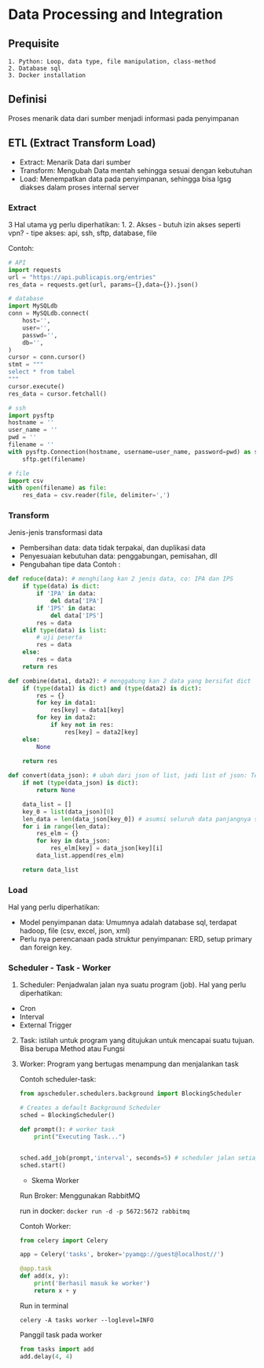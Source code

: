 # Data Processing and Integration

## Prequisite
```
1. Python: Loop, data type, file manipulation, class-method
2. Database sql
3. Docker installation
```

## Definisi
Proses menarik data dari sumber menjadi informasi pada penyimpanan

## ETL (Extract Transform Load)

- Extract: Menarik Data dari sumber
- Transform: Mengubah Data mentah sehingga sesuai dengan kebutuhan
- Load: Menempatkan data pada penyimpanan, sehingga bisa lgsg diakses dalam proses internal server

### Extract
3 Hal utama yg perlu diperhatikan:
1. 
2. Akses
    - butuh izin akses seperti vpn?
    - tipe akses: api, ssh, sftp, database, file

Contoh:

```python 
# API
import requests
url = "https://api.publicapis.org/entries"
res_data = requests.get(url, params={},data={}).json()

# database
import MySQLdb
conn = MySQLdb.connect(
    host='',
    user='',
    passwd='',
    db='',
)
cursor = conn.cursor()
stmt = """
select * from tabel
"""
cursor.execute()
res_data = cursor.fetchall()

# ssh
import pysftp
hostname = ''
user_name = ''
pwd = ''
filename = ''
with pysftp.Connection(hostname, username=user_name, password=pwd) as sftp:
    sftp.get(filename)

# file
import csv
with open(filename) as file:
    res_data = csv.reader(file, delimiter=',')

```

### Transform
Jenis-jenis transformasi data 
- Pembersihan data: data tidak terpakai, dan duplikasi data
- Penyesuaian kebutuhan data: penggabungan, pemisahan, dll
- Pengubahan tipe data
Contoh :

```python
def reduce(data): # menghilang kan 2 jenis data, co: IPA dan IPS
    if type(data) is dict:
        if 'IPA' in data:
            del data['IPA']
        if 'IPS' in data:
            del data['IPS']
        res = data 
    elif type(data) is list:
        # uji peserta
        res = data 
    else:
        res = data 
    return res

def combine(data1, data2): # menggabung kan 2 data yang bersifat dict
    if (type(data1) is dict) and (type(data2) is dict):
        res = {}
        for key in data1:
            res[key] = data1[key]
        for key in data2:
            if key not in res:
                res[key] = data2[key]
    else:
        None
    
    return res

def convert(data_json): # ubah dari json of list, jadi list of json: Test!
    if not (type(data_json) is dict):
        return None

    data_list = []
    key_0 = list(data_json)[0]
    len_data = len(data_json[key_0]) # asumsi seluruh data panjangnya sama
    for i in range(len_data):
        res_elm = {}
        for key in data_json:
            res_elm[key] = data_json[key][i]
        data_list.append(res_elm)

    return data_list
```

### Load
Hal yang perlu diperhatikan:
- Model penyimpanan data: Umumnya adalah database sql, terdapat hadoop, file (csv, excel, json, xml)
- Perlu nya perencanaan pada struktur penyimpanan: ERD, setup primary dan foreign key.


### Scheduler - Task - Worker
1. Scheduler: Penjadwalan jalan nya suatu program (job).
Hal yang perlu diperhatikan:
- Cron
- Interval
- External Trigger

2. Task: istilah untuk program yang ditujukan untuk mencapai suatu tujuan. Bisa berupa Method atau Fungsi

3. Worker: Program yang bertugas menampung dan menjalankan task

    Contoh scheduler-task:
    ```python
    from apscheduler.schedulers.background import BlockingScheduler

    # Creates a default Background Scheduler
    sched = BlockingScheduler()

    def prompt(): # worker task
        print("Executing Task...")


    sched.add_job(prompt,'interval', seconds=5) # scheduler jalan setiap 5 detik (interval)
    sched.start()
    ```

    -   Skema Worker
    
    Run Broker: 
    Menggunakan RabbitMQ

    run in docker: ```docker run -d -p 5672:5672 rabbitmq```

    Contoh Worker:
    ```python
    from celery import Celery

    app = Celery('tasks', broker='pyamqp://guest@localhost//')

    @app.task
    def add(x, y):
        print('Berhasil masuk ke worker')
        return x + y
    ```

    Run in terminal
    ```
    celery -A tasks worker --loglevel=INFO
    ```

    Panggil task pada worker
    ```python 
    from tasks import add
    add.delay(4, 4)
    ```